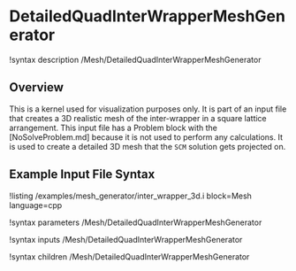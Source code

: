 # DetailedQuadInterWrapperMeshGenerator

!syntax description /Mesh/DetailedQuadInterWrapperMeshGenerator

## Overview

<!-- -->

This is a kernel used for visualization purposes only. It is part of an input file that creates
a 3D realistic mesh of the inter-wrapper in a square lattice arrangement. This input file has a Problem block
with the [NoSolveProblem.md] because it is not used to perform any calculations. It is used to create a detailed 3D mesh that the `SCM` solution
gets projected on.

## Example Input File Syntax

!listing /examples/mesh_generator/inter_wrapper_3d.i block=Mesh language=cpp

!syntax parameters /Mesh/DetailedQuadInterWrapperMeshGenerator

!syntax inputs /Mesh/DetailedQuadInterWrapperMeshGenerator

!syntax children /Mesh/DetailedQuadInterWrapperMeshGenerator
